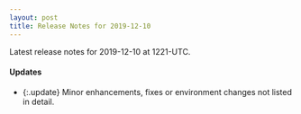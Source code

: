 ```yaml
---
layout: post
title: Release Notes for 2019-12-10
---
```


Latest release notes for 2019-12-10 at 1221-UTC.

<div class='updates' markdown='1'>

#### Updates

- {:.update} Minor enhancements, fixes or environment changes not listed in detail.

</div>


